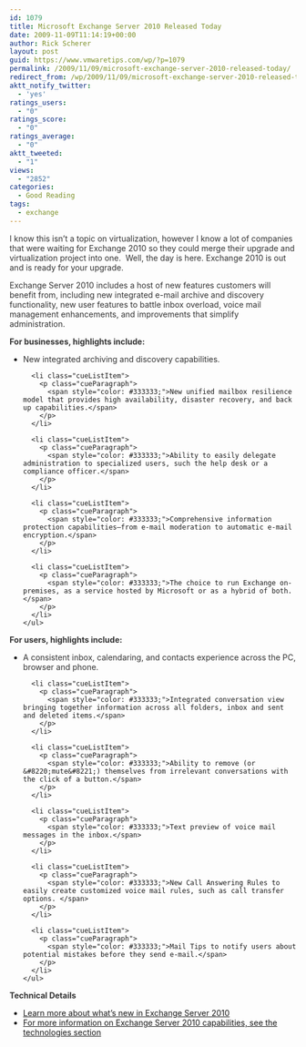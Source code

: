 ```yaml
---
id: 1079
title: Microsoft Exchange Server 2010 Released Today
date: 2009-11-09T11:14:19+00:00
author: Rick Scherer
layout: post
guid: https://www.vmwaretips.com/wp/?p=1079
permalink: /2009/11/09/microsoft-exchange-server-2010-released-today/
redirect_from: /wp/2009/11/09/microsoft-exchange-server-2010-released-today/
aktt_notify_twitter:
  - 'yes'
ratings_users:
  - "0"
ratings_score:
  - "0"
ratings_average:
  - "0"
aktt_tweeted:
  - "1"
views:
  - "2852"
categories:
  - Good Reading
tags:
  - exchange
---
```

<span style="color: #333333;">I know this isn&#8217;t a topic on virtualization, however I know a lot of companies that were waiting for Exchange 2010 so they could merge their upgrade and virtualization project into one.  Well, the day is here. Exchange 2010 is out and is ready for your upgrade.</span>

<div class="cueSection">
  <p class="cueParagraph">
    <span style="color: #333333;">Exchange Server 2010 includes a host of new features customers will benefit from, including new integrated e-mail archive and discovery functionality, new user features to battle inbox overload, voice mail management enhancements, and improvements that simplify administration. </span>
  </p>
  
  <p class="cueParagraph">
    <strong><span style="color: #333333;">For businesses, highlights include:</span></strong>
  </p>
  
  <div class="cueListContainer">
    <ul class="cueUnorderedList">
      <li class="cueListItem">
        <p class="cueParagraph">
          <span style="color: #333333;">New integrated archiving and discovery capabilities.</span>
        </p>
      </li>
      
      <li class="cueListItem">
        <p class="cueParagraph">
          <span style="color: #333333;">New unified mailbox resilience model that provides high availability, disaster recovery, and back up capabilities.</span>
        </p>
      </li>
      
      <li class="cueListItem">
        <p class="cueParagraph">
          <span style="color: #333333;">Ability to easily delegate administration to specialized users, such the help desk or a compliance officer.</span>
        </p>
      </li>
      
      <li class="cueListItem">
        <p class="cueParagraph">
          <span style="color: #333333;">Comprehensive information protection capabilities—from e-mail moderation to automatic e-mail encryption.</span>
        </p>
      </li>
      
      <li class="cueListItem">
        <p class="cueParagraph">
          <span style="color: #333333;">The choice to run Exchange on-premises, as a service hosted by Microsoft or as a hybrid of both.</span>
        </p>
      </li>
    </ul>
  </div>
  
  <div class="cueSection marginTop15">
    <p class="cueParagraph">
      <strong><span style="color: #333333;">For users, highlights include:</span></strong>
    </p>
  </div>
  
  <div class="cueListContainer">
    <ul class="cueUnorderedList">
      <li class="cueListItem">
        <p class="cueParagraph">
          <span style="color: #333333;">A consistent inbox, calendaring, and contacts experience across the PC, browser and phone.</span>
        </p>
      </li>
      
      <li class="cueListItem">
        <p class="cueParagraph">
          <span style="color: #333333;">Integrated conversation view bringing together information across all folders, inbox and sent and deleted items.</span>
        </p>
      </li>
      
      <li class="cueListItem">
        <p class="cueParagraph">
          <span style="color: #333333;">Ability to remove (or &#8220;mute&#8221;) themselves from irrelevant conversations with the click of a button.</span>
        </p>
      </li>
      
      <li class="cueListItem">
        <p class="cueParagraph">
          <span style="color: #333333;">Text preview of voice mail messages in the inbox.</span>
        </p>
      </li>
      
      <li class="cueListItem">
        <p class="cueParagraph">
          <span style="color: #333333;">New Call Answering Rules to easily create customized voice mail rules, such as call transfer options. </span>
        </p>
      </li>
      
      <li class="cueListItem">
        <p class="cueParagraph">
          <span style="color: #333333;">Mail Tips to notify users about potential mistakes before they send e-mail.</span>
        </p>
      </li>
    </ul>
  </div>
  
  <div class="cueSection marginTop15">
    <p class="cueParagraph">
      <strong><span style="color: #333333;">Technical Details</span></strong>
    </p>
  </div>
  
  <div class="cueListContainer">
    <ul class="cueUnorderedList">
      <li class="cueListItem">
        <a title="Learn more about what’s new in Exchange Server 2010" href="http://technet.microsoft.com/library/dd298136(EXCHG.140).aspx" target="_blank">Learn more about what’s new in Exchange Server 2010</a>
      </li>
      <li class="cueListItem">
        <a title="For more information on Exchange Server 2010 capabilities, see the technologies section" href="http://www.microsoft.com/exchange/2010/en/us/technologies.aspx" target="_blank">For more information on Exchange Server 2010 capabilities, see the technologies section</a>
      </li>
    </ul>
  </div>
</div>